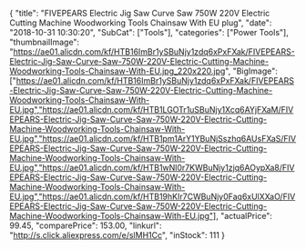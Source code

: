 {
	"title": "FIVEPEARS Electric Jig Saw Curve Saw 750W 220V Electric Cutting Machine Woodworking Tools Chainsaw With EU plug",
	"date": "2018-10-31 10:30:20",
	"SubCat": ["Tools"],
	"categories": ["Power Tools"],
	"thumbnailImage": "https://ae01.alicdn.com/kf/HTB16ImBr1ySBuNjy1zdq6xPxFXak/FIVEPEARS-Electric-Jig-Saw-Curve-Saw-750W-220V-Electric-Cutting-Machine-Woodworking-Tools-Chainsaw-With-EU.jpg_220x220.jpg",
	"BigImage": ["https://ae01.alicdn.com/kf/HTB16ImBr1ySBuNjy1zdq6xPxFXak/FIVEPEARS-Electric-Jig-Saw-Curve-Saw-750W-220V-Electric-Cutting-Machine-Woodworking-Tools-Chainsaw-With-EU.jpg","https://ae01.alicdn.com/kf/HTB1LGOTr1uSBuNjy1Xcq6AYjFXaM/FIVEPEARS-Electric-Jig-Saw-Curve-Saw-750W-220V-Electric-Cutting-Machine-Woodworking-Tools-Chainsaw-With-EU.jpg","https://ae01.alicdn.com/kf/HTB1pm1ArY1YBuNjSszhq6AUsFXaS/FIVEPEARS-Electric-Jig-Saw-Curve-Saw-750W-220V-Electric-Cutting-Machine-Woodworking-Tools-Chainsaw-With-EU.jpg","https://ae01.alicdn.com/kf/HTB1wNl0r7KWBuNjy1zjq6AOypXa8/FIVEPEARS-Electric-Jig-Saw-Curve-Saw-750W-220V-Electric-Cutting-Machine-Woodworking-Tools-Chainsaw-With-EU.jpg","https://ae01.alicdn.com/kf/HTB19hKIr7CWBuNjy0Faq6xUlXXaO/FIVEPEARS-Electric-Jig-Saw-Curve-Saw-750W-220V-Electric-Cutting-Machine-Woodworking-Tools-Chainsaw-With-EU.jpg"],
	"actualPrice": 99.45,
	"comparePrice": 153.00,
	"linkurl": "http://s.click.aliexpress.com/e/slMH1Cc",
	"inStock": 111
}
